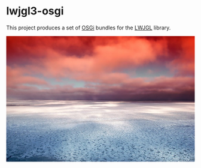 lwjgl3-osgi
===

This project produces a set of [OSGi](https://osgi.org) bundles for
the [LWJGL](https://lwjgl.org) library.

![LWJGL](./src/site/resources/lwjgl.jpg?raw=true)

